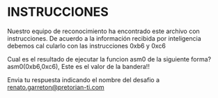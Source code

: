 # INSTRUCCIONES
Nuestro equipo de reconocimiento ha encontrado este archivo con instrucciones.
De acuerdo a la información recibida por inteligencia debemos cal cularlo con las instrucciones 0xb6 y 0xc6

Cual es el resultado de ejecutar la funcion asm0 de la siguiente forma? asm0(0xb6,0xc6), Este es el valor de la bandera!!

Envia tu respuesta indicando el nombre del desafio a renato.garreton@pretorian-ti.com

